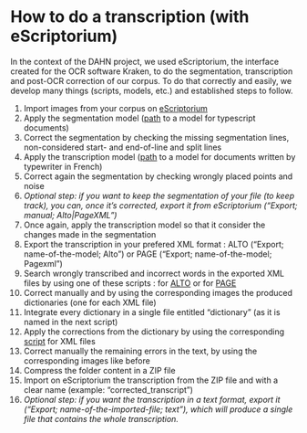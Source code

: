 # How to do a transcription (with eScriptorium)

In the context of the DAHN project, we used eScriptorium, the interface created for the OCR software Kraken, to do the segmentation, transcription and post-OCR correction of our corpus. To do that correctly and easily, we develop many things (scripts, models, etc.) and established steps to follow.

1. Import images from your corpus on [eScriptorium](http://traces6.paris.inria.fr/)
2. Apply the segmentation model ([path](https://github.com/FloChiff/DAHNProject/blob/master/Project%20development/Training/Segmentation/models/modelsegpec_4717.mlmodel) to a model for typescript documents)
3. Correct the segmentation by checking the missing segmentation lines, non-considered start- and end-of-line and split lines
4. Apply the transcription model ([path](https://github.com/FloChiff/DAHNProject/blob/master/Project%20development/Training/Text%20Recognition/models/modelpec_9378_NFC.mlmodel) to a model for documents written by typewriter in French)
5. Correct again the segmentation by checking wrongly placed points and noise
6. *Optional step: if you want to keep the segmentation of your file (to keep track), you can, once it’s corrected, export it from eScriptorium (“Export; manual; Alto|PageXML”)*
7. Once again, apply the transcription model so that it consider the changes made in the segmentation
8. Export the transcription in your prefered XML format : ALTO (“Export; name-of-the-model; Alto”) or PAGE (“Export; name-of-the-model; Pagexml”)
9. Search wrongly transcribed and incorrect words in the exported XML files by using one of these scripts : for [ALTO](https://github.com/FloChiff/DAHNProject/blob/master/Project%20development/Scripts/Correction/spellcheck_texts_XMLALTO.py) or for [PAGE](https://github.com/FloChiff/DAHNProject/blob/master/Project%20development/Scripts/Correction/spellcheck_texts_PAGEXML.py)
10. Correct manually and by using the corresponding images the produced dictionaries (one for each XML file)
11. Integrate every dictionary in a single file entitled “dictionary” (as it is named in the next script)
12. Apply the corrections from the dictionary by using the corresponding [script](https://github.com/FloChiff/DAHNProject/blob/master/Project%20development/Scripts/Correction/text_correction_XML.py) for XML files
13. Correct manually the remaining errors in the text, by using the corresponding images like before
14. Compress the folder content in a ZIP file
15. Import on eScriptorium the transcription from the ZIP file and with a clear name (example: “corrected_transcript”)
16. *Optional step: if you want the transcription in a text format, export it (“Export; name-of-the-imported-file; text”), which will produce a single file that contains the whole transcription.*
